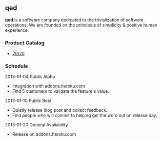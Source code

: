 ## qed

**qed** is a software company dedicated to the trivialization of software operations. We are founded on the principals of simplicity & positive human experience.

### Product Catalog

* [20/20](https://github.com/ryandotsmith/qed/blob/master/2020.md)

### Schedule

2013-01-04 Public Alpha

* Integration with addons.heroku.com
* Find 5 customers to validate the feature's value.

2013-01-10 Public Beta

* Quietly release blog post and collect feedback.
* Find people who will commit to helping get the word out on release day.

2013-01-20 General Availability

* Release on addons.heroku.com
